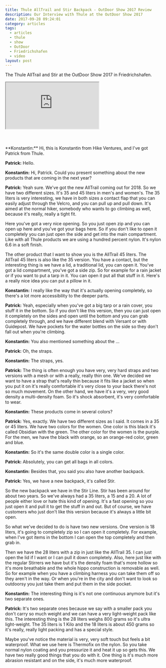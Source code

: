 ```yaml
---
title: Thule AllTrail and Stir Backpack - OutDoor Show 2017 Review
description: Our Interview with Thule at the OutDoor Show 2017
date: 2017-09-28 09:24:01
category: articles
tags:
  - articles
  - thule
  - show
  - OutDoor
  - Friedrichshafen
  - video
layout: post
---
```


The Thule AllTrail and Stir at the OutDoor Show 2017 in Friedrichshafen.

<div class="embed-responsive embed-responsive-16by9">
    <iframe class="embed-responsive-item" src="https://www.youtube.com/embed/2zc7RJoZo6A"></iframe>
</div>
<br>
<!--more-->
<br>
<script src="//z-na.amazon-adsystem.com/widgets/onejs?MarketPlace=US&adInstanceId=cc781bfd-577f-4efb-9da6-75cb9fc7d1c2"></script>
<br>
**Konstantin:**	Hi, this is Konstantin from Hike Ventures, and I've got Patrick from Thule.

**Patrick:**	Hello.

**Konstantin:**	Hi, Patrick. Could you present something about the new products that are coming in the next year?

**Patrick:**	Yeah sure. We've got the new AllTrail coming out for 2018. So we have two different sizes. It's 35 and 45 liters in men's and women's. The 35 liters is very interesting, we have in both sizes a contact flap that you can easily adjust through the Velcro, and you can pull up and pull down. It's aimed at the normal hiker, somebody who wants to go climbing as well, because it's really, really a tight fit.

Here you've got a very nice opening. So you just open zip and you can open up here and you've got your bags here. So if you don't like to open it completely you can just open the side and get into the main compartment. Like with all Thule products we are using a hundred percent nylon. It's nylon 6.6 in a soft finish.

The other product that I want to show you is the AllTrail 45 liters. The AllTrail 45 liters is also like the 35 version. You have a contact, but the interesting thing is we have a lid, a traditional lid, you can open it. You've got a lid compartment, you've got a side zip. So for example for a rain jacket or if you want to put a tarp in it. You can open it put all that stuff in it. Here's a really nice idea you can put a pillow in it.

**Konstantin:**	I really like the way that it's actually opening completely, so there's a lot more accessibility to the deeper parts.

**Patrick:**	Yeah, especially when you've got a big tarp or a rain cover, you stuff it in the bottom. So if you don't like this version, then you can just open it completely on the sides and open until the bottom and you can grab completely through, and we have different blend with Versant or with Guidepost. We have pockets for the water bottles on the side so they don't fall out when you're climbing.

**Konstantin:**	You also mentioned something about the ...

**Patrick:**	Oh, the straps.

**Konstantin:**	The straps, yes.

**Patrick:**	The thing is often enough you have very, very hard straps and two versions with a mesh or with a really, really thin one. We've decided we want to have a strap that's really thin because it fits like a jacket so when you put it on it's really comfortable it's very close to your back there's not so much movement. On the other hand, we have it's a very, very good density a multi-density foam. So it's shock absorbent, it's very comfortable to wear.

**Konstantin:**	These products come in several colors?

**Patrick:**	Yes, exactly. We have two different sizes as I said. It comes in a 35 or 45 liters. We have two colors for the women. One color is this black it's called Obsidian with the green. The other color for the women is the purple. For the men, we have the black with orange, so an orange-red color, green and blue.

**Konstantin:**	So it's the same double color is a single color.

**Patrick:**	Absolutely, you can get all bags in all colors.

**Konstantin:**	Besides that, you said you also have another backpack.

**Patrick:**	Yes, we have a new backpack, it's called Stir.

So the new backpack we have in the Stir Line. Stir has been around for about two years. So we've always had a 35 liters, a 15 and a 20. A lot of people either love or hate this kind of opening. It's a fast opening so you just open it and pull it to get the stuff in and out. But of course, we have customers who just don't like this version because it's always a little bit open.

So what we've decided to do is have two new versions. One version is 18 liters, it's going to completely zip so I can open it completely. For example, when I've got items in the bottom I can open the top completely and then grab in.

Then we have the 28 liters with a zip in just like the AllTrail 35. I can just open the lid if I want or I can pull it down completely. Also, here just like with the regular Stirrers we have but it's the density foam that's more hollow so it's more breathable and the whole hippo construction is removable as well. So for example when you have a climbing harness you can take them off so they aren't in the way. Or when you're in the city and don't want to look so outdoorsy you just take them and put them in the side pocket.

**Konstantin:**	The interesting thing is it's not one continuous anymore but it's two separate ones.

**Patrick:**	It's two separate ones because we say with a smaller pack you don't carry so much weight and we can have a very light-weight pack like this. The interesting thing is the 28 liters weighs 800 grams so it's ultra light-weight. The 35 liters is 1 Kilo and the 18 liters is about 450 grams so it's really, really light packing and has a special style.

Maybe you've notice the material is very, very soft touch but feels a bit waterproof. What we use here is Thermofix on the nylon. So you take normal nylon coating and you pressurize it and heat it up so gets this. We have two really good things that you do with it. One thing is it's much more abrasion resistant and on the side, it's much more waterproof.
